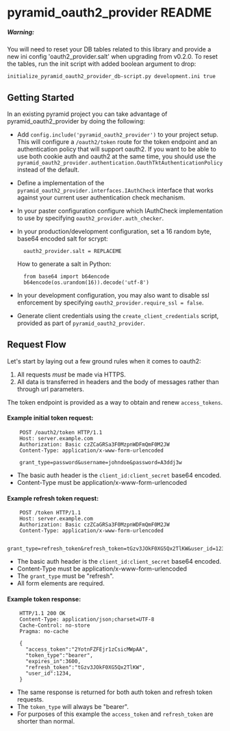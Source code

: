 pyramid_oauth2_provider README
==============================


##### Warning: 
You will need to reset your DB tables related to this library and 
provide a new ini config 'oauth2_provider.salt' when upgrading from v0.2.0.
To reset the tables, run the init script with added boolean argument to drop:

    initialize_pyramid_oauth2_provider_db-script.py development.ini true


Getting Started
---------------

In an existing pyramid project you can take advantage of pyramid_oauth2_provider
by doing the following:

* Add `config.include('pyramid_oauth2_provider')` to your project setup. This
  will configure a `/oauth2/token` route for the token endpoint and an
  authentication policy that will support oauth2. If you want to be able to use 
  both cookie auth and oauth2 at the same time, you should use the
  `pyramid_oauth2_provider.authentication.OauthTktAuthenticationPolicy` instead
  of the default.
* Define a implementation of the `pyramid_oauth2_provider.interfaces.IAuthCheck`
  interface that works against your current user authentication check mechanism.
* In your paster configuration configure which IAuthCheck implementation to use
  by specifying `oauth2_provider.auth_checker`.
* In your production/development configuration, set a 16 random byte, base64 
  encoded salt for scrypt:
        
        oauth2_provider.salt = REPLACEME
        
  How to generate a salt in Python:
  
        from base64 import b64encode
        b64encode(os.urandom(16)).decode('utf-8')

* In your development configuration, you may also want to disable ssl
  enforcement by specifying `oauth2_provider.require_ssl = false`.
* Generate client credentials using the `create_client_credentials` script,
  provided as part of `pyramid_oauth2_provider`.

Request Flow
------------
Let's start by laying out a few ground rules when it comes to oauth2:

1. All requests *must* be made via HTTPS.
2. All data is transferred in headers and the body of messages rather than
   through url parameters.

The token endpoint is provided as a way to obtain and renew `access_tokens`.

#### Example initial token request:

        POST /oauth2/token HTTP/1.1
        Host: server.example.com
        Authorization: Basic czZCaGRSa3F0MzpnWDFmQmF0M2JW
        Content-Type: application/x-www-form-urlencoded

        grant_type=password&username=johndoe&password=A3ddj3w

* The basic auth header is the `client_id:client_secret` base64 encoded.
* Content-Type must be application/x-www-form-urlencoded

#### Example refresh token request:

        POST /token HTTP/1.1
        Host: server.example.com
        Authorization: Basic czZCaGRSa3F0MzpnWDFmQmF0M2JW
        Content-Type: application/x-www-form-urlencoded

        grant_type=refresh_token&refresh_token=tGzv3JOkF0XG5Qx2TlKW&user_id=1234

* The basic auth header is the `client_id:client_secret` base64 encoded.
* Content-Type must be application/x-www-form-urlencoded
* The `grant_type` must be "refresh".
* All form elements are required.

#### Example token response:

        HTTP/1.1 200 OK
        Content-Type: application/json;charset=UTF-8
        Cache-Control: no-store
        Pragma: no-cache

        {
          "access_token":"2YotnFZFEjr1zCsicMWpAA",
          "token_type":"bearer",
          "expires_in":3600,
          "refresh_token":"tGzv3JOkF0XG5Qx2TlKW",
          "user_id":1234,
        }

* The same response is returned for both auth token and refresh token requests.
* The `token_type` will always be "bearer".
* For purposes of this example the `access_token` and `refresh_token` are
  shorter than normal.
